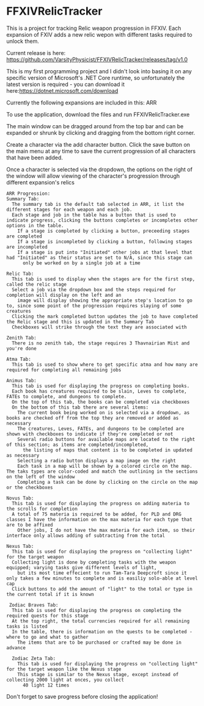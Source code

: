 # FFXIVRelicTracker
This is a project for tracking Relic weapon progression in FFXIV. Each expansion of FXIV adds a new relic wepon with different tasks required to unlock them.

Current release is here: https://github.com/VarsityPhysicist/FFXIVRelicTracker/releases/tag/v1.0

This is my first programming project and I didn't look into basing it on any specific version of Microsoft's .NET Core runtime, so unfortunately the latest version is required - you can download it here:https://dotnet.microsoft.com/download

Currently the following expansions are included in this: ARR

To use the application, download the files and run FFXIVRelicTracker.exe
  
  The main window can be dragged around from the top bar and can be expanded or shrunk by clicking and dragging from the bottom right corner.
  
  Create a character via the add character button. Click the save button on the main menu at any time to save the current progression of all characters that have been added.
  
  Once a character is selected via the dropdown, the options on the right of the window will allow viewing of the character's progression through different expansion's relics
  
    ARR Progression:
    Summary Tab:
      The summary tab is the default tab selected in ARR, it list the different stages for each weapon and each job.
      Each stage and job in the table has a button that is used to indicate progress, clicking the buttons completes or incompletes other options in the table.
        If a stage is completed by clicking a button, preceeding stages are completed
        If a stage is incompleted by clicking a button, following stages are incompleted
        If a stage is put into "Initiated" other jobs at that level that had "Initiated" as their status are set to N/A, since this stage can 
          only be worked on by a single job at a time
    
    Relic Tab:
      This tab is used to display when the stages are for the first step, called the relic stage
      Select a job via the dropdown box and the steps required for completion will display on the left and an 
        image will display showing the appropriate step's location to go to, since some point of the progression requires slaying of some creatures
      Clicking the mark completed button updates the job to have completed the Relic stage and this is updated in the Summary Tab
      Checkboxes will strike through the text they are associated with
      
    Zenith Tab:
      There is no zenith tab, the stage requires 3 Thavnairian Mist and you're done
      
    Atma Tab:
      This tab is used to show where to get specific atma and how many are required for completing all remaining jobs
    
    Animus Tab:
      This tab is used for displaying the progress on completing books.
      Each book has creatures required to be slain, Leves to complete, FATEs to complete, and dungeons to complete.
      On the top of this tab, the books can be completed via checkboxes
      On the bottom of this tab there are several items:
        The current book being worked on is selected via a dropdown, as books are checked off from the top they are removed or added as necessary
        The creatures, Leves, FATEs, and dungeons to be completed are shown with checkboxes to indicate if they're completed or not
        Several radio buttons for available maps are located to the right of this section; as items are completed/incompleted, 
          the listing of maps that content is to be completed in updated as necessary
        Selecting a radio button displays a map image on the right
        Each task in a map will be shown by a colored circle on the map. The taks types are color-coded and match the outlining in the sections on the left of the window
        Completing a task can be done by clicking on the circle on the map or the checkboxes
        
    Novus Tab:
      This tab is used for displaying the progress on adding materia to the scrolls for completion
      A total of 75 materia is required to be added, for PLD and DRG classes I have the information on the max materia for each type that are to be affixed
        Other jobs, I do not have the max materia for each item, so their interface only allows adding of subtracting from the total
    
    Nexus Tab:
      This tab is used for displaying the progress on "collecting light" for the target weapon
      Collecting light is done by completing tasks with the weapon equipped; varying tasks give different levels of light, 
        but its most time effecient to run Tam-Tara Deepcroft since it only takes a few minutes to complete and is easiliy solo-able at level cap
      Click buttons to add the amount of "light" to the total or type in the current total if it is known
     
     Zodiac Braves Tab:
      This tab is used for displaying the progress on completing the required quests for this stage
      At the top right, the total currencies required for all remaining tasks is listed
      In the table, there is information on the quests to be completed - where to go and what to gather
        The items that are to be purchased or crafted may be done in advance
      
      Zodiac Zeta Tab:
        This tab is used for displaying the progress on "collecting light" for the target weapon like the Nexus stage
        This stage is similar to the Nexus stage, except instead of collecting 2000 light at onces, you collect
          40 light 12 times
          
Don't forget to save progress before closing the application!
